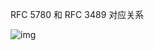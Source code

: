 RFC 5780 和 RFC 3489 对应关系

![img](http://blog-img-figure.oss-cn-chengdu.aliyuncs.com/img/2023/04/18/20230418-100008.jpg)



